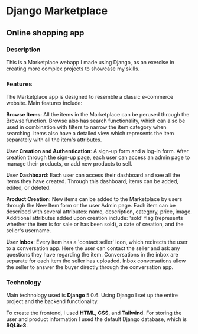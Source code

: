 # Django Marketplace
## Online shopping app

### Description
This is a Marketplace webapp I made using Django, as an exercise in creating more complex projects to showcase my
skills.

### Features
The Marketplace app is designed to resemble a classic e-commerce website.
Main features include:

**Browse Items**: All the items in the Marketplace can be perused through the Browse function. Browse also has search
functionality, which can also be used in combination with filters to narrow the item category when searching. Items also
have a detailed view which represents the item separately with all the item's attributes.

**User Creation and Authentication**: A sign-up form and a log-in form. After creation through the sign-up page, each
user can access an admin page to manage their products, or add new products to sell.

**User Dashboard**: Each user can access their dashboard and see all the items they have created. Through this dashboard,
items can be added, edited, or deleted.

**Product Creation**: New items can be added to the Marketplace by users through the New Item form or the user Admin page.
Each item can be described with several attributes: name, description, category, price, image. Additional attributes
added upon creation include: 'sold' flag (represents whether the item is for sale or has been sold), a date of creation,
and the seller's username.

**User Inbox**: Every item has a 'contact seller' icon, which redirects the user to a conversation app. Here the user
can contact the seller and ask any questions they have regarding the item. Conversations in the inbox are separate for
each item the seller has uploaded. Inbox conversations allow the seller to answer the buyer directly through the
conversation app.

### Technology
Main technology used is **Django** 5.0.6. Using Django I set up the entire project and the backend functionality.

To create the frontend, I used **HTML**, **CSS**, and **Tailwind**. For storing the user and product information I used
the default Django database, which is **SQLite3**.